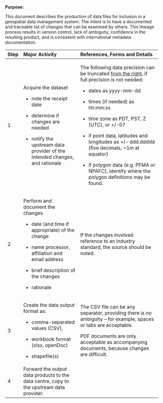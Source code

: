 **Purpose:**

This document describes the production of data files for inclusion in a geospatial data management system. The intent is to have a documented and traceable list of changes that can be examined by others. This lineage process results in version control, lack of ambiguity, confidence in the resulting product, and is consistent with international metadata documentation.

<table>
<colgroup>
<col style="width: 9%" />
<col style="width: 37%" />
<col style="width: 52%" />
</colgroup>
<thead>
<tr>
<th style="text-align: left;"><strong>Step</strong></th>
<th style="text-align: left;"><strong>Major Activity</strong></th>
<th style="text-align: left;"><strong>References, Forms and Details</strong></th>
</tr>
</thead>
<tbody>
<tr>
<td style="text-align: left;">1</td>
<td style="text-align: left;"><p>Acquire the dataset</p>
<ul>
<li><p>note the receipt date</p></li>
<li><p>determine if changes are needed</p></li>
<li><p>notify the upstream data provider of the intended changes, and rationale</p></li>
</ul></td>
<td style="text-align: left;"><p>The following data precision can be truncated <u>from the right</u>, if full precision is not needed:</p>
<ul>
<li><p>dates as yyyy-mm-dd</p></li>
<li><p>times (if needed) as hh:mm:ss</p></li>
<li><p>time zone as PDT, PST, Z (UTC), or +/-07</p></li>
<li><p>if point data, latitudes and longitudes as +/- ddd.ddddd (five decimals, ~1m at equator)</p></li>
<li><p>if polygon data (e.g. PFMA or NPAFC), identify where the polygon definitions may be found.</p></li>
</ul></td>
</tr>
<tr>
<td style="text-align: left;">2</td>
<td style="text-align: left;"><p>Perform and document the changes</p>
<ul>
<li><p>date (and time if appropriate) of the change</p></li>
<li><p>name processor, affiliation and email address</p></li>
<li><p>brief description of the changes</p></li>
<li><p>rationale</p></li>
</ul></td>
<td style="text-align: left;">If the changes involved reference to an industry standard, the source should be noted.</td>
</tr>
<tr>
<td style="text-align: left;">3</td>
<td style="text-align: left;"><p>Create the data output format as:</p>
<ul>
<li><p>comma-separated values (CSV),</p></li>
<li><p>workbook format (xlsx, openDoc)</p></li>
<li><p>shapefile(s)</p></li>
</ul></td>
<td style="text-align: left;"><p>The CSV file can be any separator, providing there is no ambiguity – for example, spaces or tabs are acceptable.</p>
<p>PDF documents are only acceptable as accompanying documents, because changes are difficult.</p></td>
</tr>
<tr>
<td style="text-align: left;">4</td>
<td style="text-align: left;">Forward the output data products to the data centre, copy to the upstream data provider.</td>
<td style="text-align: left;"></td>
</tr>
</tbody>
</table>
